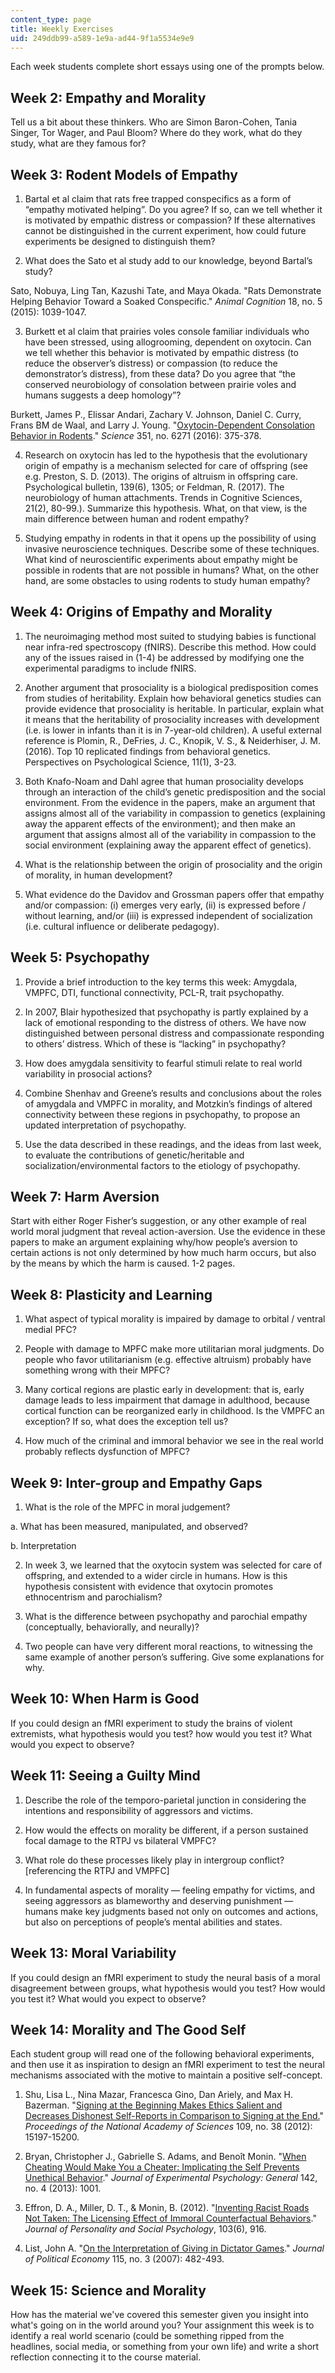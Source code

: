 ```yaml
---
content_type: page
title: Weekly Exercises
uid: 249ddb99-a589-1e9a-ad44-9f1a5534e9e9
---
```


Each week students complete short essays using one of the prompts below.

Week 2: Empathy and Morality
----------------------------

Tell us a bit about these thinkers. Who are Simon Baron-Cohen, Tania Singer, Tor Wager, and Paul Bloom? Where do they work, what do they study, what are they famous for?

Week 3: Rodent Models of Empathy
--------------------------------

1) Bartal et al claim that rats free trapped conspecifics as a form of “empathy motivated helping”. Do you agree? If so, can we tell whether it is motivated by empathic distress or compassion? If these alternatives cannot be distinguished in the current experiment, how could future experiments be designed to distinguish them?

2) What does the Sato et al study add to our knowledge, beyond Bartal’s study?

Sato, Nobuya, Ling Tan, Kazushi Tate, and Maya Okada. "Rats Demonstrate Helping Behavior Toward a Soaked Conspecific." _Animal Cognition_ 18, no. 5 (2015): 1039-1047.

3) Burkett et al claim that prairies voles console familiar individuals who have been stressed, using allogrooming, dependent on oxytocin. Can we tell whether this behavior is motivated by empathic distress (to reduce the observer’s distress) or compassion (to reduce the demonstrator’s distress), from these data? Do you agree that “the conserved neurobiology of consolation between prairie voles and humans suggests a deep homology”?

Burkett, James P., Elissar Andari, Zachary V. Johnson, Daniel C. Curry, Frans BM de Waal, and Larry J. Young. "[Oxytocin-Dependent Consolation Behavior in Rodents](http://science.sciencemag.org/content/351/6271/375)." _Science_ 351, no. 6271 (2016): 375-378.

4) Research on oxytocin has led to the hypothesis that the evolutionary origin of empathy is a mechanism selected for care of offspring (see e.g. Preston, S. D. (2013). The origins of altruism in offspring care. Psychological bulletin, 139(6), 1305; or Feldman, R. (2017). The neurobiology of human attachments. Trends in Cognitive Sciences, 21(2), 80-99.). Summarize this hypothesis. What, on that view, is the main difference between human and rodent empathy?

5) Studying empathy in rodents in that it opens up the possibility of using invasive neuroscience techniques. Describe some of these techniques. What kind of neuroscientific experiments about empathy might be possible in rodents that are not possible in humans? What, on the other hand, are some obstacles to using rodents to study human empathy?

Week 4: Origins of Empathy and Morality
---------------------------------------

1) The neuroimaging method most suited to studying babies is functional near infra-red spectroscopy (fNIRS). Describe this method. How could any of the issues raised in (1-4) be addressed by modifying one the experimental paradigms to include fNIRS.

2) Another argument that prosociality is a biological predisposition comes from studies of heritability. Explain how behavioral genetics studies can provide evidence that prosociality is heritable. In particular, explain what it means that the heritability of prosociality increases with development (i.e. is lower in infants than it is in 7-year-old children). A useful external reference is Plomin, R., DeFries, J. C., Knopik, V. S., & Neiderhiser, J. M. (2016). Top 10 replicated findings from behavioral genetics. Perspectives on Psychological Science, 11(1), 3-23.

3) Both Knafo-Noam and Dahl agree that human prosociality develops through an interaction of the child’s genetic predisposition and the social environment. From the evidence in the papers, make an argument that assigns almost all of the variability in compassion to genetics (explaining away the apparent effects of the environment); and then make an argument that assigns almost all of the variability in compassion to the social environment (explaining away the apparent effect of genetics).

4) What is the relationship between the origin of prosociality and the origin of morality, in human development?

5) What evidence do the Davidov and Grossman papers offer that empathy and/or compassion: (i) emerges very early, (ii) is expressed before / without learning, and/or (iii) is expressed independent of socialization (i.e. cultural influence or deliberate pedagogy).

Week 5: Psychopathy
-------------------

1) Provide a brief introduction to the key terms this week: Amygdala, VMPFC, DTI, functional connectivity, PCL-R, trait psychopathy.

2) In 2007, Blair hypothesized that psychopathy is partly explained by a lack of emotional responding to the distress of others. We have now distinguished between personal distress and compassionate responding to others’ distress. Which of these is “lacking” in psychopathy?

3) How does amygdala sensitivity to fearful stimuli relate to real world variability in prosocial actions?

4) Combine Shenhav and Greene’s results and conclusions about the roles of amygdala and VMPFC in morality, and Motzkin’s findings of altered connectivity between these regions in psychopathy, to propose an updated interpretation of psychopathy.

5) Use the data described in these readings, and the ideas from last week, to evaluate the contributions of genetic/heritable and socialization/environmental factors to the etiology of psychopathy.

Week 7: Harm Aversion
---------------------

Start with either Roger Fisher’s suggestion, or any other example of real world moral judgment that reveal action-aversion. Use the evidence in these papers to make an argument explaining why/how people’s aversion to certain actions is not only determined by how much harm occurs, but also by the means by which the harm is caused. 1-2 pages.

Week 8: Plasticity and Learning
-------------------------------

1) What aspect of typical morality is impaired by damage to orbital / ventral medial PFC?

2) People with damage to MPFC make more utilitarian moral judgments. Do people who favor utilitarianism (e.g. effective altruism) probably have something wrong with their MPFC?

3) Many cortical regions are plastic early in development: that is, early damage leads to less impairment that damage in adulthood, because cortical function can be reorganized early in childhood. Is the VMPFC an exception? If so, what does the exception tell us?

4) How much of the criminal and immoral behavior we see in the real world probably reflects dysfunction of MPFC?

Week 9: Inter-group and Empathy Gaps
------------------------------------

1) What is the role of the MPFC in moral judgement?

a. What has been measured, manipulated, and observed?

b. Interpretation

2) In week 3, we learned that the oxytocin system was selected for care of offspring, and extended to a wider circle in humans. How is this hypothesis consistent with evidence that oxytocin promotes ethnocentrism and parochialism?

3) What is the difference between psychopathy and parochial empathy (conceptually, behaviorally, and neurally)?

4) Two people can have very different moral reactions, to witnessing the same example of another person’s suffering. Give some explanations for why.

Week 10: When Harm is Good
--------------------------

If you could design an fMRI experiment to study the brains of violent extremists, what hypothesis would you test? how would you test it? What would you expect to observe?

Week 11: Seeing a Guilty Mind
-----------------------------

1) Describe the role of the temporo-parietal junction in considering the intentions and responsibility of aggressors and victims.

2) How would the effects on morality be different, if a person sustained focal damage to the RTPJ vs bilateral VMPFC?

3) What role do these processes likely play in intergroup conflict? \[referencing the RTPJ and VMPFC\]

4) In fundamental aspects of morality — feeling empathy for victims, and seeing aggressors as blameworthy and deserving punishment — humans make key judgments based not only on outcomes and actions, but also on perceptions of people’s mental abilities and states.

Week 13: Moral Variability
--------------------------

If you could design an fMRI experiment to study the neural basis of a moral disagreement between groups, what hypothesis would you test? How would you test it? What would you expect to observe?

Week 14: Morality and The Good Self
-----------------------------------

Each student group will read one of the following behavioral experiments, and then use it as inspiration to design an fMRI experiment to test the neural mechanisms associated with the motive to maintain a positive self-concept.

1) Shu, Lisa L., Nina Mazar, Francesca Gino, Dan Ariely, and Max H. Bazerman. "[Signing at the Beginning Makes Ethics Salient and Decreases Dishonest Self-Reports in Comparison to Signing at the End.](http://www.pnas.org/content/109/38/15197.short)" _Proceedings of the National Academy of Sciences_ 109, no. 38 (2012): 15197-15200.

2) Bryan, Christopher J., Gabrielle S. Adams, and Benoît Monin. "[When Cheating Would Make You a Cheater: Implicating the Self Prevents Unethical Behavior](http://psycnet.apa.org/record/2012-29450-001)." _Journal of Experimental Psychology: General_ 142, no. 4 (2013): 1001.

3) Effron, D. A., Miller, D. T., & Monin, B. (2012). "[Inventing Racist Roads Not Taken: The Licensing Effect of Immoral Counterfactual Behaviors](http://psycnet.apa.org/record/2012-25674-001)." _Journal of Personality and Social Psychology_, 103(6), 916.

4) List, John A. "[On the Interpretation of Giving in Dictator Games](http://www.journals.uchicago.edu/doi/abs/10.1086/519249)." _Journal of Political Economy_ 115, no. 3 (2007): 482-493.

Week 15: Science and Morality
-----------------------------

How has the material we've covered this semester given you insight into what's going on in the world around you? Your assignment this week is to identify a real world scenario (could be something ripped from the headlines, social media, or something from your own life) and write a short reflection connecting it to the course material.